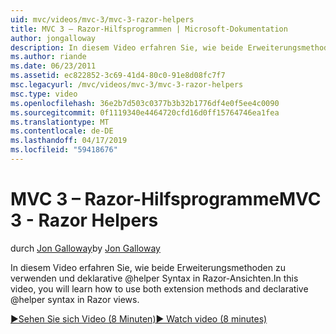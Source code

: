 ```yaml
---
uid: mvc/videos/mvc-3/mvc-3-razor-helpers
title: MVC 3 – Razor-Hilfsprogrammen | Microsoft-Dokumentation
author: jongalloway
description: In diesem Video erfahren Sie, wie beide Erweiterungsmethoden zu verwenden und deklarative @helper Syntax in Razor-Ansichten.
ms.author: riande
ms.date: 06/23/2011
ms.assetid: ec822852-3c69-41d4-80c0-91e8d08fc7f7
msc.legacyurl: /mvc/videos/mvc-3/mvc-3-razor-helpers
msc.type: video
ms.openlocfilehash: 36e2b7d503c0377b3b32b1776df4e0f5ee4c0090
ms.sourcegitcommit: 0f1119340e4464720cfd16d0ff15764746ea1fea
ms.translationtype: MT
ms.contentlocale: de-DE
ms.lasthandoff: 04/17/2019
ms.locfileid: "59418676"
---
```

# <a name="mvc-3---razor-helpers"></a><span data-ttu-id="66e68-103">MVC 3 – Razor-Hilfsprogramme</span><span class="sxs-lookup"><span data-stu-id="66e68-103">MVC 3 - Razor Helpers</span></span>

<span data-ttu-id="66e68-104">durch [Jon Galloway](https://github.com/jongalloway)</span><span class="sxs-lookup"><span data-stu-id="66e68-104">by [Jon Galloway](https://github.com/jongalloway)</span></span>

<span data-ttu-id="66e68-105">In diesem Video erfahren Sie, wie beide Erweiterungsmethoden zu verwenden und deklarative @helper Syntax in Razor-Ansichten.</span><span class="sxs-lookup"><span data-stu-id="66e68-105">In this video, you will learn how to use both extension methods and declarative @helper syntax in Razor views.</span></span>

[<span data-ttu-id="66e68-106">&#9654;Sehen Sie sich Video (8 Minuten)</span><span class="sxs-lookup"><span data-stu-id="66e68-106">&#9654; Watch video (8 minutes)</span></span>](https://channel9.msdn.com/Blogs/ASP-NET-Site-Videos/mvc-3-razor-helpers)
